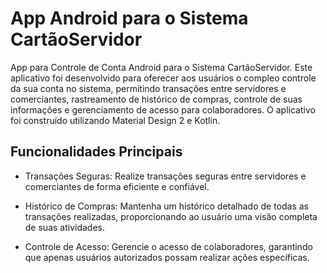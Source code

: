 # App Android para o Sistema CartãoServidor
App para Controle de Conta Android para o Sistema CartãoServidor. Este aplicativo foi desenvolvido para oferecer aos usuários o compleo controle da sua conta no sistema, permitindo transações entre servidores e comerciantes, rastreamento de histórico de compras, controle de suas informações e gerenciamento de acesso para colaboradores. O aplicativo foi construído utilizando Material Design 2 e Kotlin.

## Funcionalidades Principais
- Transações Seguras: Realize transações seguras entre servidores e comerciantes de forma eficiente e confiável.

- Histórico de Compras: Mantenha um histórico detalhado de todas as transações realizadas, proporcionando ao usuário uma visão completa de suas atividades.

- Controle de Acesso: Gerencie o acesso de colaboradores, garantindo que apenas usuários autorizados possam realizar ações específicas.
